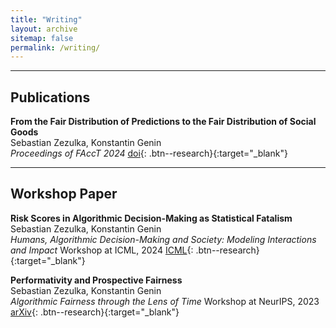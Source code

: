 ```yaml
---
title: "Writing"
layout: archive
sitemap: false
permalink: /writing/
---
```


---
## Publications

**From the Fair Distribution of Predictions to the Fair Distribution of Social Goods** \
Sebastian Zezulka, Konstantin Genin \
*Proceedings of FAccT 2024* 
[doi](https://doi.org/10.1145/3630106.3659020){: .btn--research}{:target="_blank"}

---
## Workshop Paper

**Risk Scores in Algorithmic Decision-Making as Statistical Fatalism** \
Sebastian Zezulka, Konstantin Genin \
*Humans, Algorithmic Decision-Making and Society: Modeling Interactions and Impact* Workshop at ICML, 2024
[ICML](https://icml.cc/virtual/2024/38206){: .btn--research}{:target="_blank"}

**Performativity and Prospective Fairness** \
Sebastian Zezulka, Konstantin Genin \
*Algorithmic Fairness through the Lens of Time* Workshop at NeurIPS, 2023
[arXiv](https://doi.org/10.48550/arXiv.2310.08349){: .btn--research}{:target="_blank"}



